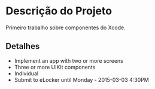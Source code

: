 # Descrição do Projeto #

Primeiro trabalho sobre componentes do Xcode.

## Detalhes ##

- Implement an app with two or more screens
- Three or more UIKit components
- Individual
- Submit to eLocker until Monday - 2015-03-03 4:30PM